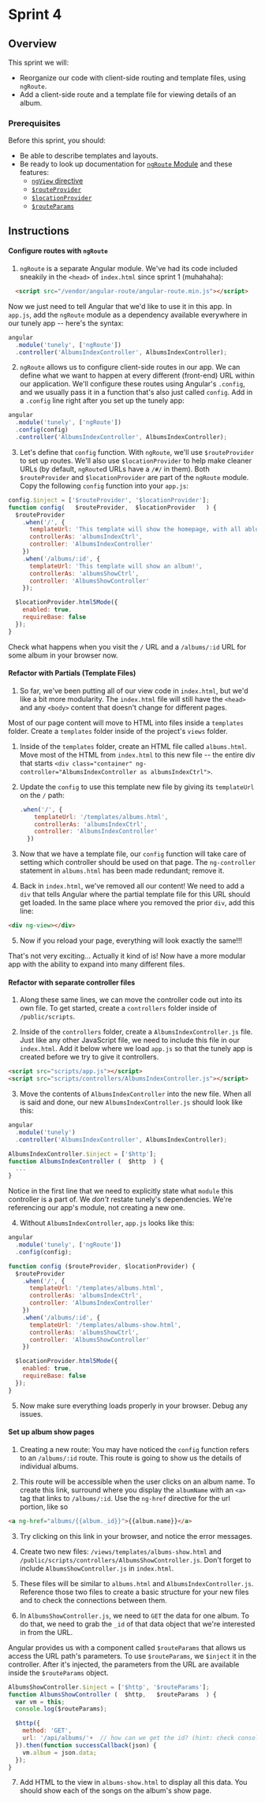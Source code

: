 # Sprint 4

## Overview
This sprint we will:

* Reorganize our code with client-side routing and template files, using `ngRoute`.
* Add a client-side route and a template file  for viewing details of an album.

### Prerequisites

Before this sprint, you should:

* Be able to describe templates and layouts.
* Be ready to look up documentation for [`ngRoute` Module](https://docs.angularjs.org/api/ngRoute) and these features:
    - [`ngView` directive](https://docs.angularjs.org/api/ngRoute/directive/ngView)
    - [`$routeProvider`](https://docs.angularjs.org/api/ngRoute/provider/$routeProvider)
    - [`$locationProvider`](https://docs.angularjs.org/api/ng/provider/$locationProvider)
    - [`$routeParams`](https://docs.angularjs.org/api/ngRoute/service/$routeParams)


## Instructions

#### Configure routes with `ngRoute`

1. `ngRoute` is a separate Angular module. We've had its code included sneakily in the `<head>` of `index.html` since sprint 1 (muhahaha):

  ```html
    <script src="/vendor/angular-route/angular-route.min.js"></script>
  ```

   Now we just need to tell Angular that we'd like to use it in this app. In `app.js`, add the `ngRoute` module as a dependency available everywhere in our tunely app -- here's the syntax:

  ```js
  angular
    .module('tunely', ['ngRoute'])
    .controller('AlbumsIndexController', AlbumsIndexController);
  ```

2. `ngRoute` allows us to configure client-side routes in our app. We can define what we want to happen at every different (front-end) URL within our application. We'll configure these routes using Angular's `.config`, and we usually pass it in a function that's also just called `config`. Add in a `.config` line right after you set up the tunely app:

  ```js
  angular
    .module('tunely', ['ngRoute'])
    .config(config)
    .controller('AlbumsIndexController', AlbumsIndexController);
  ```
3. Let's define that `config` function. With `ngRoute`, we'll use `$routeProvider` to set up routes. We'll also use `$locationProvider` to help make cleaner URLs (by default, `ngRoute`d URLs have a `/#/` in them).  Both `$routeProvider` and `$locationProvider` are part of the `ngRoute` module. Copy the following `config` function into your `app.js`:

  ```js
  config.$inject = ['$routeProvider', '$locationProvider'];
  function config(   $routeProvider,  $locationProvider   ) {
    $routeProvider
      .when('/', {
        templateUrl: 'This template will show the homepage, with all ablums!',
        controllerAs: 'albumsIndexCtrl',
        controller: 'AlbumsIndexController'
      })
      .when('/albums/:id', {
        templateUrl: 'This template will show an album!',
        controllerAs: 'albumsShowCtrl',
        controller: 'AlbumsShowController'
      });

    $locationProvider.html5Mode({
      enabled: true,
      requireBase: false
    });
  }
  ```

  Check what happens when you visit the `/` URL and a `/albums/:id` URL for some album in your browser now.

#### Refactor with Partials (Template Files)

1. So far, we've been putting all of our view code in `index.html`, but we'd like a bit more modularity. The `index.html` file will still have the `<head>` and any `<body>` content that doesn't change for different pages.

Most of our page content will move to HTML into files inside a `templates` folder. Create a `templates` folder inside of the project's `views` folder.

1. Inside of the `templates` folder, create an HTML file called `albums.html`. Move most of the HTML from `index.html` to this new file -- the entire div that starts `<div class="container" ng-controller="AlbumsIndexController as albumsIndexCtrl">`.

2. Update the `config` to use this template new file by giving its `templateUrl` on the `/` path:

    ```js
    .when('/', {
        templateUrl: '/templates/albums.html',
        controllerAs: 'albumsIndexCtrl',
        controller: 'AlbumsIndexController'
      })
    ```

3. Now that we have a template file, our `config` function will take care of setting which controller should be used on that page.  The `ng-controller` statement in `albums.html` has been made redundant; remove it.

4. Back in `index.html`, we've removed all our content!  We need to add a `div` that tells Angular where the partial template file for this URL should get loaded. In the same place where you removed the prior `div`, add this line:

  ```html
  <div ng-view></div>
  ```

5. Now if you reload your page, everything will look exactly the same!!!  

  That's not very exciting... Actually it kind of is! Now have a more modular app with the ability to expand into many different files.


#### Refactor with separate controller files  

1. Along these same lines, we can move the controller code out into its own file. To get started, create a `controllers` folder inside of `/public/scripts`.

2. Inside of the `controllers` folder, create a `AlbumsIndexController.js` file. Just like any other JavaScript file, we need to include this file in our `index.html`. Add it below where we load `app.js` so that the tunely app is created before we try to give it controllers.

  ```html
  <script src="scripts/app.js"></script>
  <script src="scripts/controllers/AlbumsIndexController.js"></script>
  ```
3. Move the contents of `AlbumsIndexController` into the new file. When all is said and done, our new `AlbumsIndexController.js` should look like this:

  ```js
  angular
    .module('tunely')
    .controller('AlbumsIndexController', AlbumsIndexController);

  AlbumsIndexController.$inject = ['$http'];
  function AlbumsIndexController (  $http  ) {
    ...
  }
  ```
  Notice in the first line that we need to explicitly state what `module` this controller is a part of.  We *don't* restate tunely's dependencies.  We're referencing our app's module, not creating a new one.

4. Without `AlbumsIndexController`, `app.js` looks like this:

  ```js
  angular
    .module('tunely', ['ngRoute'])
    .config(config);

  function config ($routeProvider, $locationProvider) {
    $routeProvider
      .when('/', {
        templateUrl: '/templates/albums.html',
        controllerAs: 'albumsIndexCtrl',
        controller: 'AlbumsIndexController'
      })
      .when('/albums/:id', {
        templateUrl: '/templates/albums-show.html',
        controllerAs: 'albumsShowCtrl',
        controller: 'AlbumsShowController'
      })

    $locationProvider.html5Mode({
      enabled: true,
      requireBase: false
    });
  }
  ```

5. Now make sure everything loads properly in your browser. Debug any issues.

#### Set up album show pages

1. Creating a new route: You may have noticed the `config` function refers to an `/albums/:id` route. This route is going to show us the details of individual albums.

2. This route will be accessible when the user clicks on an album name. To create this link, surround where you display the `albumName` with an `<a>` tag that links to `/albums/:id`. Use the `ng-href` directive for the url portion, like so

  ```html
  <a ng-href="albums/{{album._id}}">{{album.name}}</a>
  ```
3. Try clicking on this link in your browser, and notice the error messages.

4. Create two new files: `/views/templates/albums-show.html` and `/public/scripts/controllers/AlbumsShowController.js`. Don't forget to include `AlbumsShowController.js` in `index.html`.

5. These files will be similar to `albums.html` and `AlbumsIndexController.js`.  Reference those two files to create a basic structure for your new files and to check the connections between them.

6. In `AlbumsShowController.js`, we need to `GET` the data for one album. To do that, we need to grab the `_id` of that data object that we're interested in from the URL.

Angular provides us with a component called `$routeParams` that allows us access the URL path's parameters. To use `$routeParams`, we  `$inject` it in the controller. After it's injected, the parameters from the URL are available inside the `$routeParams`  object.

  ```js
  AlbumsShowController.$inject = ['$http', '$routeParams'];
  function AlbumsShowController (  $http,   $routeParams  ) {
    var vm = this;
    console.log($routeParams);

    $http({
      method: 'GET',
      url: '/api/albums/'+  // how can we get the id? (hint: check console log from above)
    }).then(function successCallback(json) {
      vm.album = json.data;
    });
  }
  ```

7. Add HTML to the view in `albums-show.html` to display all this data.  You should show each of the songs on the album's show page.
